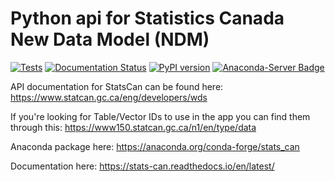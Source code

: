 # Python api for Statistics Canada New Data Model (NDM)

[![Tests](https://github.com/ianepreston/stats_can/workflows/Tests/badge.svg)](https://github.com/ianepreston/stats_can/actions?workflow=Tests)
[![Documentation Status](https://readthedocs.org/projects/stats-can/badge/?version=latest)](https://stats-can.readthedocs.io/en/latest/?badge=latest)
[![PyPI version](https://badge.fury.io/py/stats-can.svg)](https://badge.fury.io/py/stats-can)
[![Anaconda-Server Badge](https://anaconda.org/conda-forge/stats_can/badges/version.svg)](https://anaconda.org/conda-forge/stats_can)

API documentation for StatsCan can be found here: https://www.statcan.gc.ca/eng/developers/wds

If you're looking for Table/Vector IDs to use in the app you can find them through this:
https://www150.statcan.gc.ca/n1/en/type/data

Anaconda package here:
https://anaconda.org/conda-forge/stats_can


Documentation here:
https://stats-can.readthedocs.io/en/latest/
